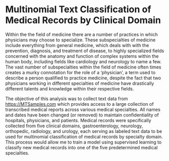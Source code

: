 # Multinomial Text Classification of Medical Records by Clinical Domain

Within the the field of medicine there are a number of practices in which physicians may choose to specialize. These subspecialties of medicine include everything from general medicine, which deals with with the prevention, diagnosis, and treatment of disease, to highly specialized fields concerned with the anatomy and function of complex systems within the human body, including fields like cardiology and neurology to name a few. The vast number of subspecialties within the field of medicine often times creates a murky connotation for the role of a ‘physician’, a term used to describe a person qualified to practice medicine, despite the fact that two physicians working in different specialties of medicine have drastically different talents and knowledge within their respective fields.

The objective of this analysis was to collect text data from https://MTSamples.com which provides access to a large collection of transcribed medical reports across various medical specialties. All names and dates have been changed (or removed) to maintain confidentiality of hospitals, physicians, and patients. Medical records were specifically collected from five clinical domains, gastroenterology, neurology, orthopedic, radiology, and urology, each serving as labeled text data to be used for multinomial classification of medical records by specialty domain. This process would allow me to train a model using supervised learning to classify new medical records into one of the five predetermined medical specialties.

